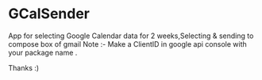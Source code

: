 # GCalSender
App for selecting Google Calendar data for 2 weeks,Selecting &  sending to compose box of gmail 
Note :-
Make a ClientID in google api console with your package name .

Thanks :)
